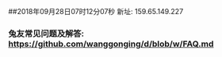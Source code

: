 ##2018年09月28日07时12分07秒 新址: 159.65.149.227
### 兔友常见问题及解答: https://github.com/wanggonging/d/blob/w/FAQ.md
